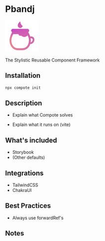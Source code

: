 # Pbandj

![Pbandj Logo](/public/logo-small.png)

The Stylistic Reusable Component Framework

## Installation

```sh
npx compote init
```

## Description

- Explain what Compote solves

- Explain what it runs on (vite)

## What's included

- Storybook
- (Other defaults)

## Integrations

- TailwindCSS
- ChakraUI

## Best Practices

- Always use forwardRef's

## Notes
